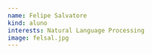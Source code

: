 ```yaml
---
name: Felipe Salvatore
kind: aluno
interests: Natural Language Processing
image: felsal.jpg
---
```

